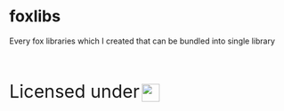 # foxlibs
Every fox libraries which I created that can be bundled into single library <br>
<br>
<div>
<p style="font-size: 32px; display: inline-block;">Licensed under</p>
<img src="https://www.gnu.org/graphics/lgplv3-with-text-154x68.png" style="height: 32px; position: relative; top: 7px;" onclick="() => {console.log('hello')}">
</div>
